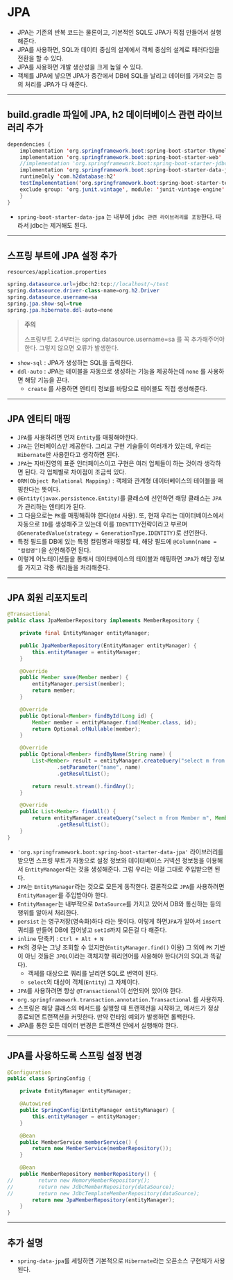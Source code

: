 # JPA
- JPA는 기존의 반복 코드는 물론이고, 기본적인 SQL도 JPA가 직접 만들어서 실행해준다.
- JPA를 사용하면, SQL과 데이터 중심의 설계에서 객체 중심의 설계로 패러다임을 전환을 할 수 있다.
- JPA를 사용하면 개발 생산성을 크게 높일 수 있다.
- 객체를 JPA에 넣으면 JPA가 중간에서 DB에 SQL을 날리고 데이터를 가져오는 등의 처리를 JPA가 다 해준다.

---

## build.gradle 파일에 JPA, h2 데이터베이스 관련 라이브러리 추가
```java
dependencies {
    implementation 'org.springframework.boot:spring-boot-starter-thymeleaf'
    implementation 'org.springframework.boot:spring-boot-starter-web'
    //implementation 'org.springframework.boot:spring-boot-starter-jdbc'
    implementation 'org.springframework.boot:spring-boot-starter-data-jpa'
    runtimeOnly 'com.h2database:h2'
    testImplementation('org.springframework.boot:spring-boot-starter-test') {
    exclude group: 'org.junit.vintage', module: 'junit-vintage-engine'
    }
}
```

- `spring-boot-starter-data-jpa` 는 내부에 `jdbc 관련 라이브러리를 포함`한다. 따라서 jdbc는 제거해도 된다.

---

## 스프링 부트에 JPA 설정 추가
`resources/application.properties`
```java
spring.datasource.url=jdbc:h2:tcp://localhost/~/test
spring.datasource.driver-class-name=org.h2.Driver
spring.datasource.username=sa
spring.jpa.show-sql=true
spring.jpa.hibernate.ddl-auto=none
```

>**주의**
>
>스프링부트 2.4부터는 spring.datasource.username=sa 를 꼭 추가해주어야 한다. 그렇지 않으면 오류가 발생한다.

- `show-sql` : JPA가 생성하는 SQL을 출력한다.
- `ddl-auto` : JPA는 테이블을 자동으로 생성하는 기능을 제공하는데 `none` 를 사용하면 해당 기능을 끈다.
    - `create` 를 사용하면 엔티티 정보를 바탕으로 테이블도 직접 생성해준다.

---

## JPA 엔티티 매핑
- `JPA`를 사용하려면 먼저 `Entity`를 매핑해야한다.
- `JPA`는 인터페이스만 제공한다. 그리고 구현 기술들이 여러개가 있는데, 우리는 `Hibernate`만 사용한다고 생각하면 된다.
- `JPA`는 자바진영의 표준 인터페이스이고 구현은 여러 업체들이 하는 것이라 생각하면 된다. 각 업체별로 차이점이 조금씩 있다.
- `ORM(Object Relational Mapping)` : 객체와 관계형 데이터베이스의 테이블을 매핑한다는 뜻이다.
- `@Entity(javax.persistence.Entity)`를 클래스에 선언하면 해당 클래스는 `JPA`가 관리하는 엔티티가 된다.
- 그 다음으로는 `PK`를 매핑해줘야 한다(`@Id` 사용). 또, 현재 우리는 데이터베이스에서 자동으로 `ID`를 생성해주고 있는데 이를 `IDENTITY`전략이라고 부르며 `@GeneratedValue(strategy = GenerationType.IDENTITY)`로 선언한다.
- 특정 필드를 DB에 있는 특정 컬럼명과 매핑할 때, 해당 필드에 `@Column(name = "컬럼명")`을 선언해주면 된다.
- 이렇게 어노테이션들을 통해서 데이터베이스의 테이블과 매핑하면 `JPA`가 해당 정보를 가지고 각종 쿼리들을 처리해준다.

---

## JPA 회원 리포지토리
```java
@Transactional
public class JpaMemberRepository implements MemberRepository {

    private final EntityManager entityManager;

    public JpaMemberRepository(EntityManager entityManager) {
        this.entityManager = entityManager;
    }

    @Override
    public Member save(Member member) {
        entityManager.persist(member);
        return member;
    }

    @Override
    public Optional<Member> findById(Long id) {
        Member member = entityManager.find(Member.class, id);
        return Optional.ofNullable(member);
    }

    @Override
    public Optional<Member> findByName(String name) {
        List<Member> result = entityManager.createQuery("select m from Member m where m.name = :name", Member.class)
                .setParameter("name", name)
                .getResultList();

        return result.stream().findAny();
    }

    @Override
    public List<Member> findAll() {
        return entityManager.createQuery("select m from Member m", Member.class)
                .getResultList();
    }
}
```

- `'org.springframework.boot:spring-boot-starter-data-jpa'` 라이브러리를 받으면 스프링 부트가 자동으로 설정 정보와 데이터베이스 커넥션 정보등을 이용해서 `EntityManager`라는 것을 생성해준다. 그럼 우리는 이걸 그대로 주입받으면 된다.
- `JPA`는 `EntityManager`라는 것으로 모든게 동작한다. 결론적으로 `JPA`를 사용하려면 `EntityManager`를 주입받아야 한다.
- `EntityManager`는 내부적으로 `DataSource`를 가지고 있어서 DB와 통신하는 등의 행위를 알아서 처리한다.
- `persist` 는 영구저장(영속화)하다 라는 뜻이다. 이렇게 하면`JPA`가 알아서 `insert` 쿼리를 만들어 DB에 집어넣고 `setId`까지 모든걸 다 해준다.
- `inline` 단축키 : `Ctrl + Alt + N`
- `PK`의 경우는 그냥 조회할 수 있지만(`EntityManager.find()` 이용) 그 외에 `PK` 기반이 아닌 것들은 `JPQL`이라는 객체지향 쿼리언어를 사용해야 한다(거의 SQL과 똑같다).
    - 객체를 대상으로 쿼리를 날리면 SQL로 번역이 된다.
    - `select`의 대상이 객체(`Entity`) 그 자체이다.
- `JPA`를 사용하려면 항상 `@Transactional`이 선언되어 있어야 한다.
- `org.springframework.transaction.annotation.Transactional` 를 사용하자.
- 스프링은 해당 클래스의 메서드를 실행할 때 트랜잭션을 시작하고, 메서드가 정상 종료되면 트랜잭션을 커밋한다. 만약 런타임 예외가 발생하면 롤백한다.
- JPA를 통한 모든 데이터 변경은 트랜잭션 안에서 실행해야 한다.

---

## JPA를 사용하도록 스프링 설정 변경

```java
@Configuration
public class SpringConfig {

    private EntityManager entityManager;

    @Autowired
    public SpringConfig(EntityManager entityManager) {
        this.entityManager = entityManager;
    }

    @Bean
    public MemberService memberService() {
        return new MemberService(memberRepository());
    }

    @Bean
    public MemberRepository memberRepository() {
//        return new MemoryMemberRepository();
//        return new JdbcMemberRepository(dataSource);
//        return new JdbcTemplateMemberRepository(dataSource);
        return new JpaMemberRepository(entityManager);
    }
}
```

---

## 추가 설명
- `spring-data-jpa`를 세팅하면 기본적으로 `Hibernate`라는 오픈소스 구현체가 사용된다.
